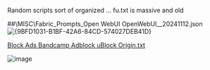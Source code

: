 Random scripts sort of organized ... fu.txt is massive and old 

##\MISC\Fabric_Prompts_Open WebUI OpenWebUI__20241112.json
![{9BFD1031-B1BF-42A6-84CD-574027DEB41D}](https://github.com/user-attachments/assets/95409bb7-bb3b-41f6-854e-b5311a66977b)


[Block Ads Bandcamp Adblock uBlock Origin.txt](https://github.com/freeload101/SCRIPTS/blob/master/MISC/Block%20Ads%20Bandcamp%20Adblock%20uBlock%20Origin.txt)

![image](https://user-images.githubusercontent.com/4307863/171421007-27796996-bf07-463c-8efd-f7bcf0328eda.png)

